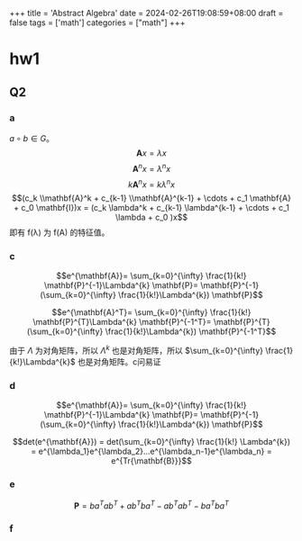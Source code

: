 +++
title = 'Abstract Algebra'
date = 2024-02-26T19:08:59+08:00
draft = false
tags = ['math']
categories = ["math"]
+++
# hw1

## Q2

### a
$a\circ b\in G$。
$$\mathbf{A}x = \lambda x$$
$$\mathbf{A}^n x = \lambda ^ n x$$
$$ k\mathbf{A}^n x = k \lambda ^ n x$$
$$(c_k \\mathbf{A}^k + c_{k-1} \\mathbf{A}^{k-1} + \cdots + c_1 \mathbf{A} + c_0 \mathbf{I})x = (c_k \lambda^k + c_{k-1} \lambda^{k-1} + \cdots + c_1 \lambda + c_0 )x$$
即有 f(λ) 为 f(A) 的特征值。
### c

$$e^{\mathbf{A}}= \sum_{k=0}^{\infty} \frac{1}{k!} \mathbf{P}^{-1}\Lambda^{k} \mathbf{P}= \mathbf{P}^{-1}(\sum_{k=0}^{\infty} \frac{1}{k!}\Lambda^{k}) \mathbf{P}$$

$$e^{\mathbf{A}^T}= \sum_{k=0}^{\infty} \frac{1}{k!} \mathbf{P}^{T}\Lambda^{k} \mathbf{P}^{-1^T}= \mathbf{P}^{T}(\sum_{k=0}^{\infty} \frac{1}{k!}\Lambda^{k}) \mathbf{P}^{-1^T}$$

由于 $\Lambda$ 为对角矩阵，所以 $\Lambda^k$ 也是对角矩阵，所以 $\sum_{k=0}^{\infty} \frac{1}{k!}\Lambda^{k}$ 也是对角矩阵。c问易证

### d
$$e^{\mathbf{A}}= \sum_{k=0}^{\infty} \frac{1}{k!} \mathbf{P}^{-1}\Lambda^{k} \mathbf{P}= \mathbf{P}^{-1}(\sum_{k=0}^{\infty} \frac{1}{k!}\Lambda^{k}) \mathbf{P}$$

$$det(e^{\mathbf{A}}) = det(\sum_{k=0}^{\infty} \frac{1}{k!} \Lambda^{k}) = e^{\lambda_1}e^{\lambda_2}...e^{\lambda_n-1}e^{\lambda_n} = e^{Tr{\mathbf{B}}}$$

### e
$$\mathbf{P} = ba^{T}ab^{T}+ab^{T}ba^{T}-ab^{T}ab^{T}-ba^{T}ba^{T}$$

### f